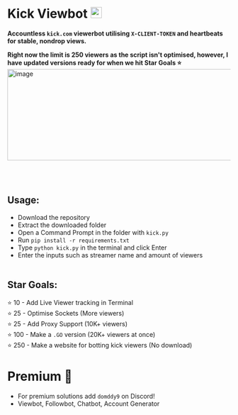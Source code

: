 # Kick Viewbot <img height=25 src="https://github.com/user-attachments/assets/c9728859-2739-4978-8262-6ef455ee0ddc">



**Accountless `kick.com` viewerbot utilising `X-CLIENT-TOKEN` and heartbeats for stable, nondrop views. <br>**

**Right now the limit is 250 viewers as the script isn't optimised, however, I have updated versions ready for when we hit Star Goals ⭐**
<img width="1159" height="206" alt="image" src="https://github.com/user-attachments/assets/ac6c0167-cecd-4702-be9f-7fa45aeafaa6" />

<br><br>

## Usage:
* Download the repository 
* Extract the downloaded folder
* Open a Command Prompt in the folder with `kick.py`
* Run `pip install -r requirements.txt`
* Type `python kick.py` in the terminal and click Enter
* Enter the inputs such as streamer name and amount of viewers
<br><br>
## **Star Goals:**
⭐ 10 - Add Live Viewer tracking in Terminal<br>
⭐ 25 - Optimise Sockets (More viewers)<br>
⭐ 25 - Add Proxy Support (10K+ viewers)<br>
⭐ 100 - Make a `.GO` version (20K+ viewers at once)<br>
⭐ 250 - Make a website for botting kick viewers (No download)


# Premium 💎
- For premium solutions add `domddy9` on Discord!
- Viewbot, Followbot, Chatbot, Account Generator
